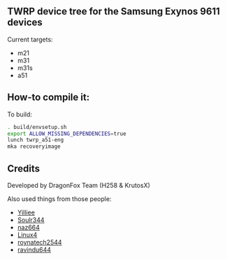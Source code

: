 ## TWRP device tree for the Samsung Exynos 9611 devices
Current targets:
- m21
- m31
- m31s
- a51

## How-to compile it:

To build:

```sh
. build/envsetup.sh
export ALLOW_MISSING_DEPENDENCIES=true
lunch twrp_a51-eng
mka recoveryimage
```

## Credits 
Developed by DragonFox Team (H258 & KrutosX)

Also used things from those people:
 - [Yilliee](https://github.com/Yilliee)
 - [Soulr344](https://github.com/soulr344)
 - [naz664](https://github.com/naz664)
 - [Linux4](https://github.com/Linux4)
 - [roynatech2544](https://github.com/roynatech2544)
 - [ravindu644](https://github.com/ravindu644)
